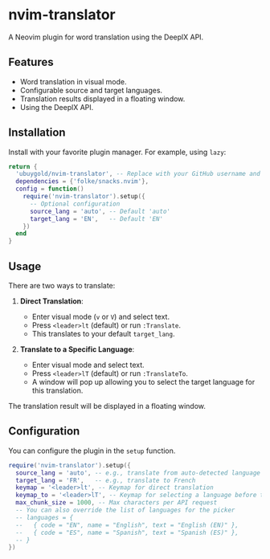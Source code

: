 # nvim-translator

A Neovim plugin for word translation using the DeeplX API.

## Features

*   Word translation in visual mode.
*   Configurable source and target languages.
*   Translation results displayed in a floating window.
*   Using the DeeplX API.

## Installation

Install with your favorite plugin manager. For example, using `lazy`:

```lua
return {
  'ubuygold/nvim-translator', -- Replace with your GitHub username and repository name
  dependencies = {'folke/snacks.nvim'},
  config = function()
    require('nvim-translator').setup({
      -- Optional configuration
      source_lang = 'auto', -- Default 'auto'
      target_lang = 'EN',   -- Default 'EN'
    })
  end
}
```

## Usage

There are two ways to translate:

1.  **Direct Translation**:
    *   Enter visual mode (`v` or `V`) and select text.
    *   Press `<leader>lt` (default) or run `:Translate`.
    *   This translates to your default `target_lang`.

2.  **Translate to a Specific Language**:
    *   Enter visual mode and select text.
    *   Press `<leader>lT` (default) or run `:TranslateTo`.
    *   A window will pop up allowing you to select the target language for this translation.

The translation result will be displayed in a floating window.

## Configuration

You can configure the plugin in the `setup` function.

```lua
require('nvim-translator').setup({
  source_lang = 'auto', -- e.g., translate from auto-detected language
  target_lang = 'FR',   -- e.g., translate to French
  keymap = '<leader>lt', -- Keymap for direct translation
  keymap_to = '<leader>lT', -- Keymap for selecting a language before translating
  max_chunk_size = 1000, -- Max characters per API request
  -- You can also override the list of languages for the picker
  -- languages = {
  --   { code = "EN", name = "English", text = "English (EN)" },
  --   { code = "ES", name = "Spanish", text = "Spanish (ES)" },
  -- }
})
```
